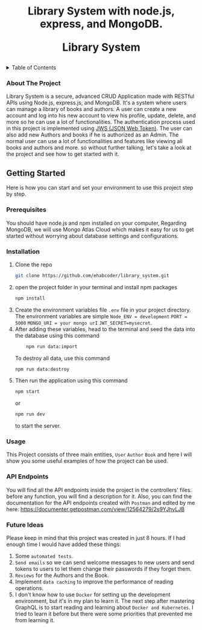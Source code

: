 <div>
<h1 align="center">
    Library System with node.js, express, and MongoDB.
    <br />
    <p>Library System </p>
  </h1>
</div>
<!-- TABLE OF CONTENTS -->
<details>
  <summary>Table of Contents</summary>
  <ol>
    <li>
      <a href="#about-the-project">About the project</a>
    </li>
    <li>
      <a href="#getting-started">Getting Started</a>
      <ul>
        <li><a href="#prerequisites">Prerequisites</a></li>
        <li><a href="#installation">Installation</a></li>
      </ul>
    </li>
    <li>
      <a href="#usage">Usage</a>
      <ul>
        <li><a href="#api-endpoints">API Endpoints</a></li>
      </ul>
    </li>
    <li>
      <a href="#future-ideas">What Will be added to the project in the future?</a>
    </li>
  </ol>
</details>

<!-- ABOUT THE PROJECT -->
### About The Project
Library System is a secure, advanced CRUD Application made with RESTful APIs using Node.js, express.js, and MongoDB.
It's a system where users can manage a library of books and authors. A user can create a new account and log into his new account to view his profile, update, delete, and more so he can use a lot of functionalities. The authentication process used in this project is implemented using <a href="https://jwt.io/">JWS (JSON Web Token)</a>. The user can also add new Authors and books if he is authorized as an Admin. The normal user can use a lot of functionalities and features like viewing all books and authors and more. so without further talking, let's take a look at the project and see how to get started with it.

<!-- GETTING STARTED -->
## Getting Started
Here is how you can start and set your environment to use this project step by step.

### Prerequisites
You should have node.js and npm installed on your computer, Regarding MongoDB, we will use Mongo Atlas Cloud which makes it easy for us to get started without worrying about database settings and configurations.

### Installation
1. Clone the repo
   ```sh
   git clone https://github.com/ehabcoder/library_system.git
   ```
2. open the project folder in your terminal and install npm packages
   ```sh
   npm install
   ```
3. Create the environment variables file ``.env`` file in your project directory. The environment variables are simple ``Node_ENV = development`` ``PORT = 5000`` ``MONGO_URI = your mongo urI`` ``JWT_SECRET=mysecret``.
4. After adding these variables, head to the terminal and seed the data into the database using this command
   ```sh
       npm run data:import
   ```
   To destroy all data, use this command
   ```sh
   npm run data:destroy
   ```
6. Then run the application using this command
   ```sh
   npm start
   ```
   or
   ```sh
   npm run dev
   ```
   to start the server.

### Usage
This Project consists of three main entities, ``User`` ``Author`` ``Book`` and here I will show you some useful examples of how the project can be used.
### API Endpoints
You will find all the API endpoints inside the project in the controllers' files. before any function, you will find a description for it.
Also, you can find the documentation for the API endpoints created with ``Postman`` and edited by me here:
<a href="https://documenter.getpostman.com/view/12564279/2s9YJhyLJB">https://documenter.getpostman.com/view/12564279/2s9YJhyLJB</a>

### Future Ideas
Please keep in mind that this project was created in just 8 hours. If I had enough time I would have added these things:
1. Some ``automated tests``.
2. ``Send emails`` so we can send welcome messages to new users and send tokens to users to let them change their passwords if they forget them.
3. ``Reviews`` for the Authors and the Book.
4. Implement ``data caching`` to improve the performance of reading operations.
5. I don't know how to use ``Docker`` for setting up the development environment, but it's in my plan to learn it. The next step after mastering GraphQL is to start reading and learning about ``Docker and Kubernetes``. I tried to learn it before but there were some priorities that prevented me from learning it.


